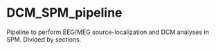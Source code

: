 # DCM_SPM_pipeline
Pipeline to perform EEG/MEG source-localization and DCM analyses in SPM. Divided by sections. 
